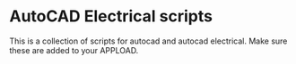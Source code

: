 # AutoCAD Electrical scripts

This is a collection of scripts for autocad and autocad electrical. Make sure
these are added to your APPLOAD.